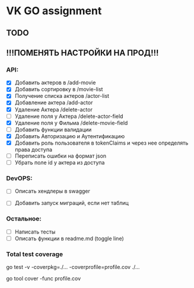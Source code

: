 # VK GO assignment

## TODO

## !!!ПОМЕНЯТЬ НАСТРОЙКИ НА ПРОД!!!

### API:
- [X] Добавить актеров в /add-movie
- [X] Добавить сортировку в /movie-list
- [X] Получение списка актеров /actor-list
- [X] Добавление актера /add-actor
- [X] Удаление Актера /delete-actor
- [ ] Удаление поля у Актера /delete-actor-field
- [X] Удаление поля у Фильма /delete-movie-field
- [ ] Добавить функции валидации
- [X] Добавить Авторизацию и Аутентификацию
- [X] Добавить роль пользователя в tokenClaims и через нее определять права доступа
- [ ] Переписать ошибки на формат json
- [ ] Убрать поле id у актера из доступа

### DevOPS:
- [ ] Описать хендлеры в swagger
- [ ] Добавить запуск миграций, если нет таблиц


### Остальное: 
- [ ] Написать тесты
- [ ] Описать функции в readme.md (toggle line)

### Total test coverage
go test -v -coverpkg=./... -coverprofile=profile.cov ./...

go tool cover -func profile.cov
